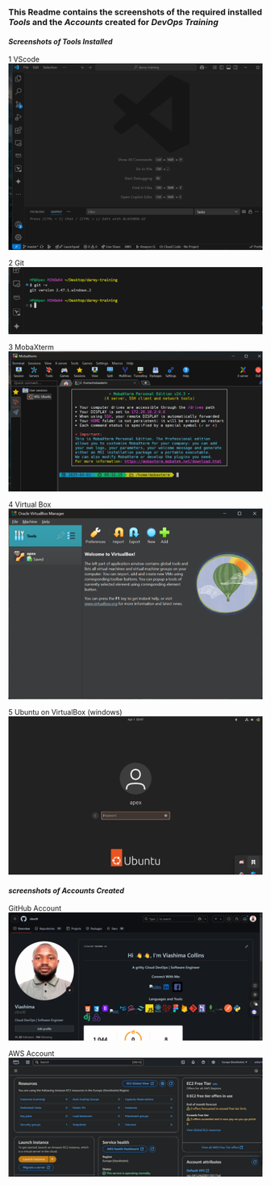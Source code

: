 ### This Readme contains the screenshots of the required installed *Tools* and the *Accounts* created for *DevOps Training*

#### *Screenshots of Tools Installed*

1 VScode 
  ![vscode account screenshot](/Tech-Environ-Setup/img/1.vscode.png) 
 
2 Git
  ![git](/Tech-Environ-Setup/img/2.git.png)

3 MobaXterm
  ![moba](/Tech-Environ-Setup/img/3.mobaXterm.png)

4 Virtual Box
  ![virtualbox](/Tech-Environ-Setup/img/4.virtualbox.png)

5 Ubuntu on VirtualBox (windows)
 ![ubuntu](/Tech-Environ-Setup/img/5.VB-on-windows.png)

#### *screenshots of Accounts Created*


GitHub Account
![github](/Tech-Environ-Setup/img/6.github-acct.png)

AWS Account
![aws](/Tech-Environ-Setup/img/7.AWS-acct.png)
